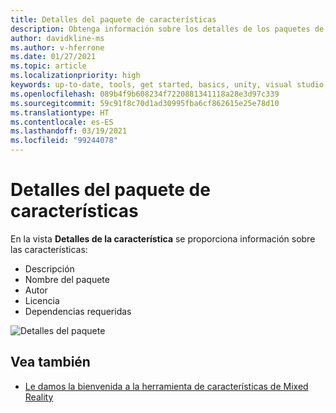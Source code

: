 ```yaml
---
title: Detalles del paquete de características
description: Obtenga información sobre los detalles de los paquetes de características en la herramienta de características de MR para el desarrollo de HoloLens y VR.
author: davidkline-ms
ms.author: v-hferrone
ms.date: 01/27/2021
ms.topic: article
ms.localizationpriority: high
keywords: up-to-date, tools, get started, basics, unity, visual studio, toolkit, mixed reality headset, windows mixed reality headset, virtual reality headset, installation, Windows, HoloLens, emulator, unreal, openxr
ms.openlocfilehash: 089b4f9b608234f7220881341118a28e3d97c339
ms.sourcegitcommit: 59c91f8c70d1ad30995fba6cf862615e25e78d10
ms.translationtype: HT
ms.contentlocale: es-ES
ms.lasthandoff: 03/19/2021
ms.locfileid: "99244078"
---
```

# <a name="feature-package-details"></a>Detalles del paquete de características

En la vista **Detalles de la característica** se proporciona información sobre las características: 
* Descripción
* Nombre del paquete
* Autor 
* Licencia
* Dependencias requeridas

![Detalles del paquete](images/FeatureToolFeatureDetails.png)

## <a name="see-also"></a>Vea también

- [Le damos la bienvenida a la herramienta de características de Mixed Reality](welcome-to-mr-feature-tool.md)
